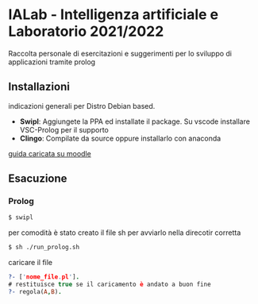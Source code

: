 # IALab - Intelligenza artificiale e Laboratorio  2021/2022

Raccolta personale di esercitazioni e suggerimenti per lo sviluppo 
di applicazioni tramite prolog

## Installazioni

indicazioni generali per Distro Debian based.

- **Swipl**: Aggiungete la PPA ed installate il package. Su vscode installare VSC-Prolog per il supporto
- **Clingo**: Compilate da source oppure installarlo con anaconda

[guida caricata su moodle](https://informatica.i-learn.unito.it/mod/forum/discuss.php?d=30866)

## Esacuzione

### Prolog

```sh
$ swipl
```

per comodità è stato creato il file sh per avviarlo nella direcotir corretta

```sh
$ sh ./run_prolog.sh
```

caricare il file 
```prolog
?- ['nome_file.pl'].
# restituisce true se il caricamento è andato a buon fine
?- regola(A,B).
```